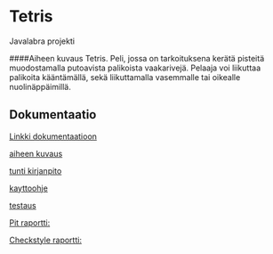 # Tetris
Javalabra projekti

####Aiheen kuvaus
Tetris. Peli, jossa on tarkoituksena kerätä pisteitä muodostamalla putoavista palikoista vaakarivejä.
Pelaaja voi liikuttaa palikoita kääntämällä, sekä liikuttamalla vasemmalle tai oikealle nuolinäppäimillä.

## Dokumentaatio
[Linkki dokumentaatioon](Documentation/)

[aiheen kuvaus](Documentation/aiheenKuvausJaRakenne.md)

[tunti kirjanpito](Documentation/tuntikirjanpito.md)

[kayttoohje](Documentation/kayttoohje.md)

[testaus](Documentation/testausdokumentaatio.md)

[Pit raportti: ](https://htmlpreview.github.io/?https://github.com/Rubiini/Tetris/blob/master/Documentation/pit/201605082246/index.html)

[Checkstyle raportti: ](https://htmlpreview.github.io/?https://github.com/Rubiini/Tetris/blob/master/Documentation/site/checkstyle.html)
